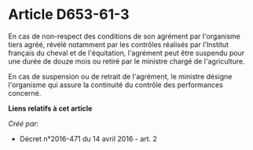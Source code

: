 # Article D653-61-3

En cas de non-respect des conditions de son agrément par l'organisme tiers agréé, révélé notamment par les contrôles réalisés
par l'Institut français du cheval et de l'équitation, l'agrément peut être suspendu pour une durée de douze mois ou retiré
par le ministre chargé de l'agriculture. 

En cas de suspension ou de retrait de l'agrément, le ministre désigne l'organisme qui assure la continuité du contrôle des
performances concerné.

**Liens relatifs à cet article**

_Créé par_:

  - Décret n°2016-471 du 14 avril 2016 - art. 2
